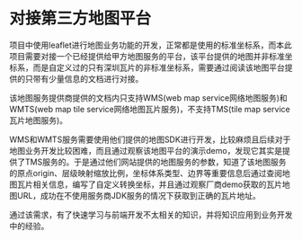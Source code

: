 # 对接第三方地图平台

项目中使用leaflet进行地图业务功能的开发，正常都是使用的标准坐标系，而本此项目需要对接一个已经提供给甲方地图服务的平台，该平台提供的地图并非标准坐标系，而是自定义过的只有深圳瓦片的非标准坐标系，需要通过阅读该地图平台提供的只带有少量信息的文档进行对接。

该地图服务提供商提供的文档内只支持WMS(web map service网络地图服务)和WMTS(web map tile service网络地图瓦片服务)，不支持TMS(tile map service瓦片地图服务)。

WMS和WMTS服务需要使用他们提供的地图SDK进行开发，比较麻烦且后续对于地图业务开发比较困难，而且通过观察该地图平台的演示demo，发现它其实是提供了TMS服务的。于是通过他们网站提供的地图服务的参数，知道了该地图服务的原点origin、层级映射缩放比例，坐标体系类型、边界等重要信息后通过查阅地图瓦片相关信息，编写了自定义转换坐标，并且通过观察厂商demo获取的瓦片地图URL，成功在不使用服务商JDK服务的情况下获取到正确的瓦片地址。

通过该需求，有了快速学习与前端开发不太相关的知识，并将知识应用到业务开发中的经验。